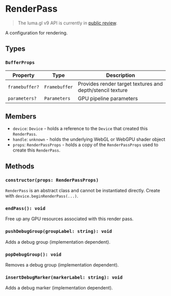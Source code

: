 # RenderPass

> The luma.gl v9 API is currently in [public review](/docs/open-governance).

A configuration for rendering.

## Types

### `BufferProps`

| Property      | Type                             | Description                                                                  |
| ------------- | -------------------------------- | ---------------------------------------------------------------------------- |
| `framebuffer?` | `Framebuffer`                   | Provides render target textures and depth/stencil texture                                                      |
| `parameters?`  | `Parameters`                    | GPU pipeline parameters                         |


## Members

- `device`: `Device` - holds a reference to the `Device` that created this `RenderPass`.
- `handle`: `unknown` - holds the underlying WebGL or WebGPU shader object
- `props`: `RenderPassProps` - holds a copy of the `RenderPassProps` used to create this `RenderPass`.

## Methods

### `constructor(props: RenderPassProps)`

`RenderPass` is an abstract class and cannot be instantiated directly. Create with `device.beginRenderPass(...)`.

### `endPass(): void`

Free up any GPU resources associated with this render pass.

### `pushDebugGroup(groupLabel: string): void`

Adds a debug group (implementation dependent).

### `popDebugGroup(): void`

Removes a debug group (implementation dependent).

### `insertDebugMarker(markerLabel: string): void`

Adds a debug marker (implementation dependent).
